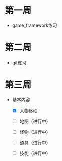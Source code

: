 # 第一周
* game_framework练习
# 第二周
* git练习
# 第三周
- 基本内容
	- [x] 人物移动 
	- [ ] 地图（进行中）
	- [ ] 怪物（进行中）
	- [ ] 道具（进行中）
	- [ ] 技能（进行中）
	